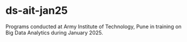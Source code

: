 # ds-ait-jan25
Programs conducted at Army Institute of Technology, Pune in training on Big Data Analytics during January 2025.

